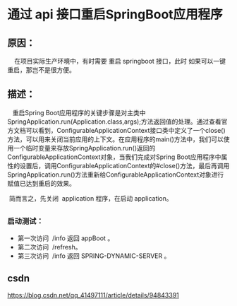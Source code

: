 # 通过 api 接口重启SpringBoot应用程序

## 原因：
       在项目实际生产环境中，有时需要 重启 springboot 接口，此时 如果可以一键重启，那岂不是很方便。


## 描述：
   重启Spring Boot应用程序的关键步骤是对主类中SpringApplication.run(Application.class,args);方法返回值的处理。通过查看官方文档可以看到，ConfigurableApplicationContext接口类中定义了一个close()方法，可以用来关闭当前应用的上下文。在应用程序的main()方法中，我们可以使用一个临时变量来存放SpringApplication.run()返回的ConfigurableApplicationContext对象，当我们完成对Spring Boot应用程序中属性的设置后，调用ConfigurableApplicationContext的#close()方法，最后再调用SpringApplication.run()方法重新给ConfigurableApplicationContext对象进行赋值已达到重启的效果。

 简而言之，先关闭  application 程序，在启动 application。
## 
### 启动测试：

*  第一次访问  /info 返回 appBoot 。
*  第二次访问  /refresh。
*  第三次访问  /info 返回 SPRING-DYNAMIC-SERVER 。

## csdn
  https://blog.csdn.net/qq_41497111/article/details/94843391
